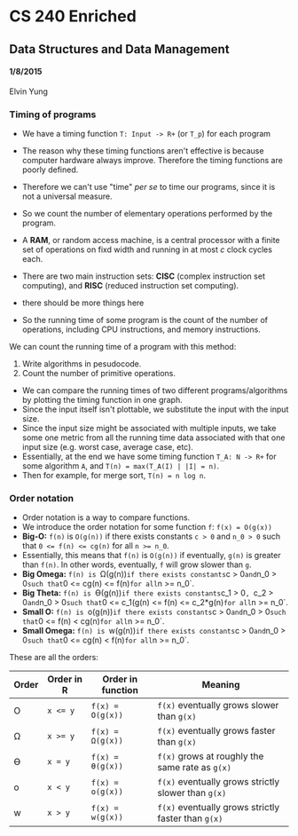 # CS 240 Enriched
## Data Structures and Data Management
#### 1/8/2015
Elvin Yung

### Timing of programs
* We have a timing function `T: Input -> R+` (or `T_p`) for each program
* The reason why these timing functions aren't effective is because computer hardware always improve. Therefore the timing functions are poorly defined.
* Therefore we can't use "time" *per se* to time our programs, since it is not a universal measure.
* So we count the number of elementary operations performed by the program. 

* A **RAM**, or random access machine, is a central processor with a finite set of operations on fixd width and running in at most *c* clock cycles each. 
* There are two main instruction sets: **CISC** (complex instruction set computing), and **RISC** (reduced instruction set computing).
* there should be more things here 
* So the running time of some program is the count of the number of operations, including CPU instructions, and memory instructions. 

We can count the running time of a program with this method:
1. Write algorithms in pesudocode.
2. Count the number of primitive operations. 

* We can compare the running times of two different programs/algorithms by plotting the timing function in one graph. 
* Since the input itself isn't plottable, we substitute the input with the input size. 
* Since the input size might be associated with multiple inputs, we take some one metric from all the running time data associated with that one input size (e.g. worst case, average case, etc).
* Essentially, at the end we have some timing function `T_A: N -> R+` for some algorithm `A`, and `T(n) = max(T_A(I) | |I| = n)`.
* Then for example, for merge sort, `T(n) = n log n`.

### Order notation
* Order notation is a way to compare functions. 
* We introduce the order notation for some function `f`: `f(x) = O(g(x))` 
* **Big-O:** `f(n)` is `O(g(n))` if there exists constants `c > 0` and `n_0 > 0` such that `0 <= f(n) <= cg(n)` for all `n >= n_0`.
* Essentially, this means that `f(n)` is `O(g(n))` if eventually, `g(n)` is greater than `f(n)`. In other words, eventually, `f` will grow slower than `g`.
* **Big Omega:** `f(n) is `Ω(g(n))` if there exists constants `c > 0` and `n_0 > 0` such that `0 <= cg(n) <= f(n)` for all `n >= n_0`. 
* **Big Theta:** `f(n) is `Ө(g(n))` if there exists constants `c_1 > 0`, `c_2 > 0` and `n_0 > 0` such that `0 <= c_1(g(n) <= f(n) <= c_2*g(n)` for all `n >= n_0`. 
* **Small O:** `f(n) is `o(g(n))` if there exists constants `c > 0` and `n_0 > 0` such that `0 <= f(n) < cg(n)` for all `n >= n_0`.
* **Small Omega:** `f(n) is `w(g(n))` if there exists constants `c > 0` and `n_0 > 0` such that `0 <= cg(n) < f(n)` for all `n >= n_0`. 


These are all the orders:

| Order | Order in R | Order in function | Meaning |
|---|------------|-------------------|---------|
| O | `x <= y`   | `f(x) = O(g(x))`  | `f(x)` eventually grows slower than `g(x)`|
| Ω | `x >= y`   | `f(x) = Ω(g(x))`  | `f(x)` eventually grows faster than `g(x)`|
| Ө | `x = y`    | `f(x) = Ө(g(x))`  | `f(x)` grows at roughly the same rate as `g(x)`|
| o | `x < y`    | `f(x) = o(g(x))`  | `f(x)` eventually grows strictly slower than `g(x)`|
| w | `x > y`    | `f(x) = w(g(x))`  | `f(x)` eventually grows strictly faster than `g(x)`|

